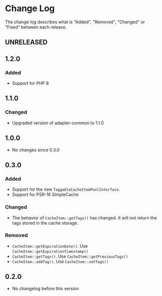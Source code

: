 # Change Log

The change log describes what is "Added", "Removed", "Changed" or "Fixed" between each release.

## UNRELEASED

## 1.2.0

### Added

* Support for PHP 8

## 1.1.0

### Changed
* Upgraded version of adapter-common to 1.1.0

## 1.0.0

* No changes since 0.3.0

## 0.3.0

### Added

* Support for the new `TaggableCacheItemPoolInterface`.
* Support for PSR-16 SimpleCache

### Changed

* The behavior of `CacheItem::getTags()` has changed. It will not return the tags stored in the cache storage.

### Removed

* `CacheItem::getExpirationDate()`. Use `CacheItem::getExpirationTimestamp()`
* `CacheItem::getTags()`. Use `CacheItem::getPreviousTags()`
* `CacheItem::addTag()`. Use `CacheItem::setTags()`

## 0.2.0

* No changelog before this version
